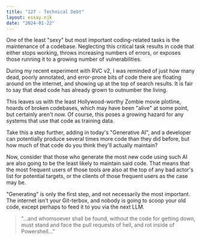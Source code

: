 ```yaml
---
title: "127 - Technical Debt"
layout: essay.njk
date: "2024-01-22"
---
```


One of the least "sexy" but most important coding-related tasks is the maintenance of a codebase. Neglecting this critical task results in code that either stops working, throws increasing numbers of errors, or exposes those running it to a growing number of vulnerabilities.

During my recent experiment with RVC v2, I was reminded of just how many dead, poorly annotated, and error-prone bits of code there are floating around on the internet, and showing up at the top of search results. It is fair to say that dead code has already grown to outnumber the living.

This leaves us with the least Hollywood-worthy Zombie movie plotline, hoards of broken codebases, which may have been "alive" at some point, but certainly aren't now. Of course, this poses a growing hazard for any systems that use that code as training data.

Take this a step further, adding in today's "Generative AI", and a developer can potentially produce several times more code than they did before, but how much of that code do you think they'll actually maintain?

Now, consider that those who generate the most new code using such AI are also going to be the least likely to maintain said code. That means that the most frequent users of those tools are also at the top of any bad actor's list for potential targets, or the clients of those frequent users as the case may be.

"Generating" is only the first step, and not necessarily the most important. The internet isn't your Git-terbox, and nobody is going to scoop your old code, except perhaps to feed it to you via the next LLM.

> "...and whomsoever shall be found, without the code for getting down, must stand and face the pull requests of hell, and rot inside of Powershell..."
